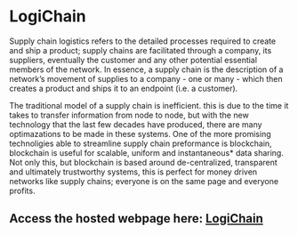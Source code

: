 # LogiChain
Supply chain logistics refers to the detailed processes required to create and ship a product; supply chains are facilitated through a company, its suppliers, eventually the customer and any other potential essential members of the network.
In essence, a supply chain is the description of a network’s movement of supplies to a company - one or many - which then creates a product and ships it to an endpoint (i.e. a customer).

The traditional model of a supply chain is inefficient. this is due to the time it takes to transfer information from node to node, but with the new technology that the last few decades have produced, there are many optimazations to be made in these systems.
One of the more promising technoligies able to streamline supply chain preformance is blockchain, blockchain is useful for scalable, uniform and instantaneous* data sharing. Not only this, but blockchain is based around de-centralized, transparent and ultimately trustworthy systems, this is perfect for money driven networks like supply chains; everyone is on the same page and everyone profits.

## Access the hosted webpage here: [LogiChain](https://logichain.000webhostapp.com/)
